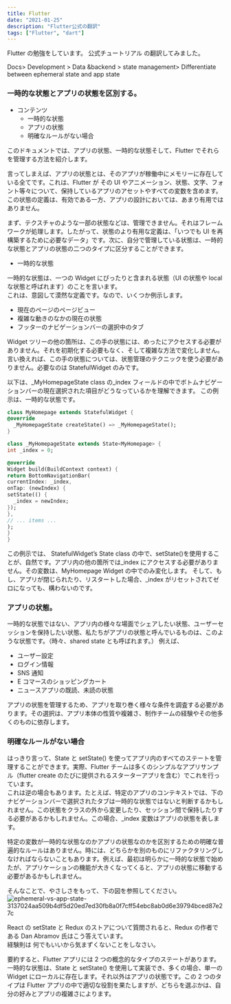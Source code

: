 ```yaml
---
title: Flutter
date: "2021-01-25"
description: "Flutter公式の翻訳"
tags: ["Flutter", "dart"]
---
```


Flutter の勉強をしています。
公式チュートリアル の翻訳してみました。

Docs> Development > Data &backend > state management> Differentiate between ephemeral state and app state

### 一時的な状態とアプリの状態を区別する。

- コンテンツ
  - 一時的な状態
  - アプリの状態
  - 明確なルールがない場合

このドキュメントでは、アプリの状態、一時的な状態そして、Flutter でそれらを管理する方法を紹介します。

言ってしまえば、アプリの状態とは、そのアプリが稼働中にメモリーに存在している全てです。これは、Flutter が その
UI やアニメーション、状態、文字、フォント等々について、保持しているアプリのアセットやすべての変数を含めます。  
この状態の定義は、有効である一方、アプリの設計においては、あまり有用ではありません。

まず、テクスチャのような一部の状態などは、管理できません。それはフレームワークが処理します。したがって、状態のより有用な定義は、「いつでも UI を再構築するために必要なデータ」です。次に、自分で管理している状態は、一時的な状態とアプリの状態の二つのタイプに区分することができます。

- 一時的な状態

一時的な状態は、一つの Widget にぴったりと含まれる状態（UI の状態や local な状態と呼ばれます）のことを言います。  
 これは、意図して漠然な定義です。なので、いくつか例示します。

- 現在のページのページビュー
- 複雑な動きのなかの現在の状態
- フッターのナビゲーションバーの選択中のタブ

Widget ツリーの他の箇所は、この手の状態には、めったにアクセスする必要がありません。それを初期化する必要もなく、そして複雑な方法で変化しません。
言い換えれば、この手の状態については、状態管理のテクニックを使う必要がありません。必要なのは StatefulWidget のみです。

以下は、\_MyHomepageState class の\_index フィールドの中でボトムナビゲーションバーの現在選択された項目がどうなっているかを理解できます。
この例示は、一時的な状態です。

```dart
class MyHomepage extends StatefulWidget {
@override
  _MyHomepageState createState() => _MyHomepageState();
}

class _MyHomepageState extends State<MyHomepage> {
int _index = 0;

@override
Widget build(BuildContext context) {
return BottomNavigationBar(
currentIndex: _index,
onTap: (newIndex) {
setState(() {
  _index = newIndex;
});
},
// ... items ...
);
}
}
```

この例示では、 StatefulWidget’s State class の中で、setState()を使用することが、自然です。アプリ内の他の箇所では\_index にアクセスする必要がありません。その変数は、MyHomepage Widget の中でのみ変化します。 そして、もし、アプリが閉じられたり、リスタートした場合、\_index がリセットされてゼロになっても、構わないのです。

### アプリの状態。

一時的な状態ではない、アプリ内の様々な場面でシェアしたい状態、ユーザーセッションを保持したい状態、私たちがアプリの状態と呼んでいるものは、このような状態です。（時々、shared state とも呼ばれます。）
例えば、

- ユーザー設定
- ログイン情報
- SNS 通知
- E コマースのショッピングカート
- ニュースアプリの既読、未読の状態

アプリの状態を管理するため、アプリを取り巻く様々な条件を調査する必要があります。その選択は、アプリ本体の性質や複雑さ、制作チームの経験やその他多くのものに依存します。

### 明確なルールがない場合

はっきり言って、State と setState() を使ってアプリ内のすべてのステートを管理することができます。実際、Flutter チームは多くのシンプルなアプリサンプル（flutter create のたびに提供されるスターターアプリを含む）でこれを行っています。  
これは逆の場合もあります。たとえば、特定のアプリのコンテキストでは、下のナビゲーションバーで選択されたタブは一時的な状態ではないと判断するかもしれません。この状態をクラスの外から変更したり、セッション間で保持したりする必要があるかもしれません。この場合、\_index 変数はアプリの状態を表します。

特定の変数が一時的な状態なのかアプリの状態なのかを区別するための明確な普遍的なルールはありません。時には、どちらかを別のものにリファクタリングしなければならないこともあります。例えば、最初は明らかに一時的な状態で始めたが、アプリケーションの機能が大きくなってくると、アプリの状態に移動する必要があるかもしれません。

そんなことで、やさしさをもって、下の図を参照してください。
![ephemeral-vs-app-state-3137024aa509b4df5d20ed7ed30fb8a0f7cff54ebc8ab0d6e39794bced87e27c](https://user-images.githubusercontent.com/50585862/105812237-21937100-5ff1-11eb-8bb8-2329caeadf2b.png)

React の setState と Redux のストアについて質問されると、Redux の作者である Dan Abramov 氏はこう答えています。  
経験則は 何でもいいから気まずくないことをしなさい。

要約すると、Flutter アプリには 2 つの概念的なタイプのステートがあります。一時的な状態は、State と setState() を使用して実装でき、多くの場合、単一の Widget にローカルに存在します。それ以外はアプリの状態です。この 2 つのタイプは Flutter アプリの中で適切な役割を果たしますが、どちらを選ぶかは、自分の好みとアプリの複雑さによります。
